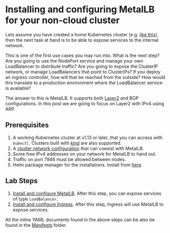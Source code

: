 # Installing and configuring MetalLB for your non-cloud cluster

Lets assume you have created a home Kubernetes cluster (e.g. [like this](https://github.com/fireflycons/kubeadm-on-ubuntu-jammy)), then the next task at hand is to be able to expose services to the internal network.

This is one of the first use cases you may run into. What is the next step? Are you going to use the NodePort service and manage your own LoadBalancer to distribute traffic? Are you going to expose the ClusterIP network, or manage LoadBalancers that point to ClusterIPs? If you deploy an ingress controller, how will that be reached from the outside? How would this translate to a production environment where the LoadBalancer service is available?

The answer to this is MetalLB. It supports both [Layer2](https://metallb.universe.tf/concepts/layer2/) and BGP configurations. In this post we are going to focus on Layer2 with IPv4 using ARP.

## Prerequisites

1. A working Kubernetes cluster at v1.13 or later, that you can access with `kubectl`. Clusters built with [kind](https://kind.sigs.k8s.io/) are also supported.
1. A [cluster network configuration](https://metallb.universe.tf/installation/network-addons/) that can coexist with MetalLB.
1. Some free IPv4 addresses on your network for MetalLB to hand out.
1. Traffic on port 7946 must be allowed between nodes.
1. Helm package manager for the installations. Install from [here](https://helm.sh/docs/intro/install/).

## Lab Steps

1. [Install and configure MetalLB](./docs/01-install-metallb.md). After this step, you can expose services of type `LoadBalancer`.
1. [Install and configure Ingress](./docs/02-install-ingress.md). After this step, Ingress will use MetalLB to expose services.

All the inline YAML documents found in the above steps can be also be found in the [Manifests](./manifests/) folder.
